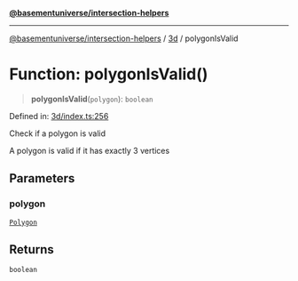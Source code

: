 [**@basementuniverse/intersection-helpers**](../../README.md)

***

[@basementuniverse/intersection-helpers](../../README.md) / [3d](../README.md) / polygonIsValid

# Function: polygonIsValid()

> **polygonIsValid**(`polygon`): `boolean`

Defined in: [3d/index.ts:256](https://github.com/basementuniverse/intersection-helpers/blob/98a1762f467a7b92d986d7a09e3582c961f718d2/src/3d/index.ts#L256)

Check if a polygon is valid

A polygon is valid if it has exactly 3 vertices

## Parameters

### polygon

[`Polygon`](../types/type-aliases/Polygon.md)

## Returns

`boolean`
